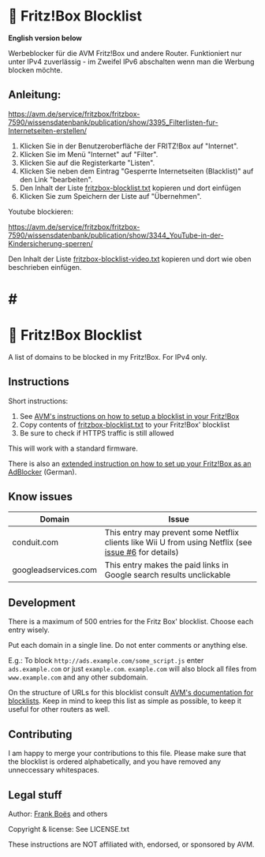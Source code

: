 :do_not_litter: Fritz!Box Blocklist
===================================
**English version below**

Werbeblocker für die AVM Fritz!Box und andere Router.
Funktioniert nur unter IPv4 zuverlässig - im Zweifel IPv6 abschalten wenn man die Werbung blocken möchte.

Anleitung:
------------

https://avm.de/service/fritzbox/fritzbox-7590/wissensdatenbank/publication/show/3395_Filterlisten-fur-Internetseiten-erstellen/


1. Klicken Sie in der Benutzeroberfläche der FRITZ!Box auf "Internet".
2. Klicken Sie im Menü "Internet" auf "Filter".
3. Klicken Sie auf die Registerkarte "Listen".
4. Klicken Sie neben dem Eintrag "Gesperrte Internetseiten (Blacklist)" auf den Link "bearbeiten".
5. Den Inhalt der Liste [fritzbox-blocklist.txt](https://github.com/steigerbalett/fritzbox-blocklist/raw/master/fritzbox-blocklist.txt) kopieren und dort einfügen
6. Klicken Sie zum Speichern der Liste auf "Übernehmen".


Youtube blockieren:

https://avm.de/service/fritzbox/fritzbox-7590/wissensdatenbank/publication/show/3344_YouTube-in-der-Kindersicherung-sperren/

Den Inhalt der Liste [fritzbox-blocklist-video.txt](https://github.com/steigerbalett/fritzbox-blocklist/raw/master/fritzbox-blocklist-video.txt) kopieren und dort wie oben beschrieben einfügen.


# # #


:do_not_litter: Fritz!Box Blocklist
===================================
A list of domains to be blocked in my Fritz!Box.
For IPv4 only.

Instructions
------------

Short instructions:

1. See [AVM's instructions on how to setup a blocklist in your Fritz!Box](http://en.avm.de/service/fritzbox/fritzbox-7490/knowledge-base/publication/show/8_Restricting-Internet-access-using-parental-controls/)
2. Copy contents of [fritzbox-blocklist.txt](https://raw.githubusercontent.com/steigerbalett/fritzbox-blacklist/master/fritzbox-blocklist.txt) to your Fritz!Box' blocklist
3. Be sure to check if HTTPS traffic is still allowed

This will work with a standard firmware.

There is also an [extended instruction on how to set up your Fritz!Box as an AdBlocker](https://journal.3960.org/posts/2015-07-02-fritz-box-als-adblocker/) (German).

Know issues
-----------

| Domain               | Issue |
|----------------------|-------|
| conduit.com          | This entry may prevent some Netflix clients like Wii U from using Netflix (see [issue #6](https://github.com/fboes/fritzbox-blacklist/issues/6) for details) |
| googleadservices.com | This entry makes the paid links in Google search results unclickable |

Development
-----------

There is a maximum of 500 entries for the Fritz Box' blocklist. Choose each entry wisely.

Put each domain in a single line. Do not enter comments or anything else.

E.g.: To block `http://ads.example.com/some_script.js` enter `ads.example.com` or just `example.com`. `example.com` will also block all files from `www.example.com` and any other subdomain.

On the structure of URLs for this blocklist consult [AVM's documentation for blocklists](http://service.avm.de/help/de/FRITZ-Box-Fon-WLAN-7490/014/hilfe_internet_filter_blacklist). Keep in mind to keep this list as simple as possible, to keep it useful for other routers as well.

Contributing
------------

I am happy to merge your contributions to this file. Please make sure that the blocklist is ordered alphabetically, and you have removed any unneccessary whitespaces.

Legal stuff
-----------

Author: [Frank Boës](http://3960.org) and others

Copyright & license: See LICENSE.txt

These instructions are NOT affiliated with, endorsed, or sponsored by AVM.
